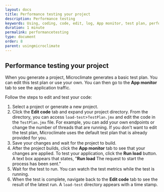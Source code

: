 ```yaml
---
layout: docs
title: Performance testing your project
description: Performance testing
keywords: Using, coding, code, edit, log, App monitor, test plan, performance, run load, metrics, load test directory
duration: 1 minute
permalink: performancetesting
type: document
order: 8
parent: usingmicroclimate
---
```


## Performance testing your project

When you generate a project, Microclimate generates a basic test plan. You can edit this test plan or use your own. You can then go to the **App monitor** tab to see the application traffic.

Follow the steps to edit and test your code:
1. Select a project or generate a new project.
2. Click the **Edit code** tab and expand your project directory. From the directory, you can access `load-test`>`TestPlan.jmx` and edit the code in the `TestPlan.jmx` file. For example, you can add your own endpoints or change the number of threads that are running. If you don't want to edit the test plan, Microclimate uses the default test plan that is already provided for you.
3. Save your changes and wait for the project to build.
4. After the project builds, click the **App monitor** tab to see that your changes are applied. To test your application, click the **Run load** button. A text box appears that states, "**Run load** The request to start the process has been sent."
5. Wait for the test to run. You can watch the test metrics while the test is running.
6. When the test is complete, navigate back to the **Edit code** tab to see the result of the latest run. A `load-test` directory appears with a time stamp.
